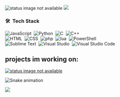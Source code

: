 ![status image not available](https://github-readme-stats.vercel.app/api?username=unknown81311&show_icons=true&theme=kacho_ga&hide_border=none&bg_color=00000000)
![](https://github-readme-stats.vercel.app/api/top-langs?username=unknown81311&theme=kacho_ga&hide_border=none&layout=compact&bg_color=00000000)

### 🛠 &nbsp;Tech Stack

![JavaScript](https://img.shields.io/badge/-JavaScript-303030?logo=javascript)&nbsp;
![Python](https://img.shields.io/badge/-Python-303030?style=flat&logo=python)&nbsp;
![C](https://img.shields.io/badge/-C-303030?style=flat&logo=C&logoColor=A8B9CC)&nbsp;
![C++](https://img.shields.io/badge/-C++-303030?style=flat&logo=C%2B%2B&logoColor=00599C)\
![HTML](https://img.shields.io/badge/-HTML-303030?style=flat&logo=HTML5)&nbsp;
![CSS](https://img.shields.io/badge/-CSS-303030?style=flat&logo=CSS3&logoColor=1572B6)&nbsp;
![php](https://img.shields.io/badge/-PHP-303030?logo=php)&nbsp;
![lua](https://img.shields.io/badge/-lua-303030?logo=lua)&nbsp;
![PowerShell](https://img.shields.io/badge/-PowerShell-303030?logo=PowerShell)\
![Sublime Text](https://img.shields.io/badge/-Sublime%20Text-303030?logo=Sublime%20Text)&nbsp;
![Visual Studio](https://img.shields.io/badge/-Visual%20Studio-303030?logo=Visual%20Studio)&nbsp;
![Visual Studio Code](https://img.shields.io/badge/-Visual%20Studio%20Code-303030?logo=Visual%20Studio%20Code)&nbsp;


**projects im working on:**
--
[![status image not available](https://github-readme-stats.vercel.app/api/pin?username=unknown81311&repo=dll-injector&theme=kacho_ga&hide_border=none&show_owner=false&bg_color=00000000)](https://github.com/unknown81311/dll-injector)

![Snake animation](https://github.com/unknown81311/unknown81311/blob/output/github-contribution-grid-snake.svg)

<img src="https://img.shields.io/badge/-python-brightgreen?style=flat&logo=appveyor?link=http://left&link=http://right">
